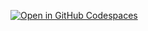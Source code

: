 [![Open in GitHub Codespaces](https://github.com/codespaces/badge.svg)](https://codespaces.new/minorisatooo/PMHub_functions)
